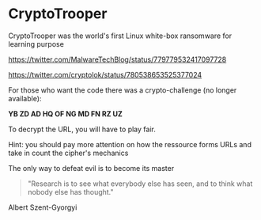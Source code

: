 # CryptoTrooper
CryptoTrooper was the world's first Linux white-box ransomware for learning purpose

https://twitter.com/MalwareTechBlog/status/779779532417097728

https://twitter.com/cryptolok/status/780538653525377024

For those who want the code there was a crypto-challenge (no longer available):

**YB ZD AD HQ OF NG MD FN RZ UZ**

To decrypt the URL, you will have to play fair.

Hint: you should pay more attention on how the ressource forms URLs and take in count the cipher's mechanics

The only way to defeat evil is to become its master

> "Research is to see what everybody else has seen, and to think what nobody else has thought."

Albert Szent-Gyorgyi
